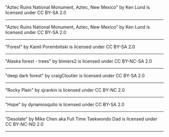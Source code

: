 "Aztec Ruins National Monument, Aztec, New Mexico" by Ken Lund is licensed under CC BY-SA 2.0

---

"Aztec Ruins National Monument, Aztec, New Mexico" by Ken Lund is licensed under CC BY-SA 2.0

---

"Forest" by Kamil Porembiński is licensed under CC BY-SA 2.0

---

"Alaska forest - trees" by blmiers2 is licensed under CC BY-NC-SA 2.0

---

"deep dark forest" by craigCloutier is licensed under CC BY-SA 2.0

---

"Rocky Plain" by sjrankin is licensed under CC BY-NC 2.0

---

"Hope" by dynamosquito is licensed under CC BY-SA 2.0

---

"Desolate" by Mike Chen aka Full Time Taekwondo Dad is licensed under CC BY-NC-ND 2.0

---
